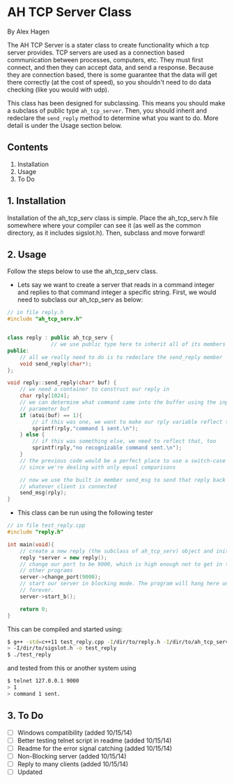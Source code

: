 # AH TCP Server Class
By Alex Hagen

The AH TCP Server is a stater class to create functionality which a tcp server provides.  TCP servers are used as a connection based communication between processes, computers, etc.  They must first connect, and then they can accept data, and send a response.  Because they are connection based, there is some guarantee that the data will get there correctly (at the cost of speed), so you shouldn't need to do data checking (like you would with udp).

This class has been designed for subclassing.  This means you should make a subclass of public type `ah_tcp_server`.  Then, you should inherit and redeclare the `send_reply` method to determine what you want to do.  More detail is under the Usage section below.

## Contents
1. Installation
2. Usage
3. To Do

## 1. Installation
Installation of the ah_tcp_serv class is simple.  Place the ah_tcp_serv.h file somewhere where your compiler can see it (as well as the common directory, as it includes sigslot.h).  Then, subclass and move forward!

## 2. Usage
Follow the steps below to use the ah_tcp_serv class.
* Lets say we want to create a server that reads in a command integer and replies to that command integer a specific string.  First, we would need to subclass our ah_tcp_serv as below:

```c++
// in file reply.h
#include "ah_tcp_serv.h"


class reply : public ah_tcp_serv {
			  // we use public type here to inherit all of its members
public:
	// all we really need to do is to redeclare the send_reply member
	void send_reply(char*);
};

void reply::send_reply(char* buf) {
	// we need a container to construct our reply in
	char rply[1024];
	// we can determine what command came into the buffer using the input 
	// parameter buf
	if (atoi(buf) == 1){
		// if this was one, we want to make our rply variable reflect that
		sprintf(rply,"command 1 sent.\n");
	} else {
		// if this was something else, we need to reflect that, too
		sprintf(rply,"no recognizable command sent.\n");
	}
	// the previous code would be a perfect place to use a switch-case structure
	// since we're dealing with only equal comparisons

	// now we use the built in member send_msg to send that reply back to 
	// whatever client is connected
	send_msg(rply);
}
```

* This class can be run using the following tester

```c++
// in file test_reply.cpp
#include "reply.h"

int main(void){
	// create a new reply (the subclass of ah_tcp_serv) object and initialize it
	reply *server = new reply();
	// change our port to be 9000, which is high enough not to get in the way of
	// other programs
	server->change_port(9000);
	// start our server in blocking mode. The program will hang here until
	// forever.
	server->start_b();

	return 0;
}

```

This can be compiled and started using:

```bash
$ g++ -std=c++11 test_reply.cpp -I/dir/to/reply.h -I/dir/to/ah_tcp_serv.h \
> -I/dir/to/sigslot.h -o test_reply
$ ./test_reply
```

and tested from this or another system using

```bash
$ telnet 127.0.0.1 9000
> 1
> command 1 sent.
```

## 3. To Do
- [ ] Windows compatibility (added 10/15/14)
- [ ] Better testing telnet script in readme (added 10/15/14)
- [ ] Readme for the error signal catching (added 10/15/14)
- [ ] Non-Blocking server (added 10/15/14)
- [ ] Reply to many clients (added 10/15/14)
- [ ] Updated
